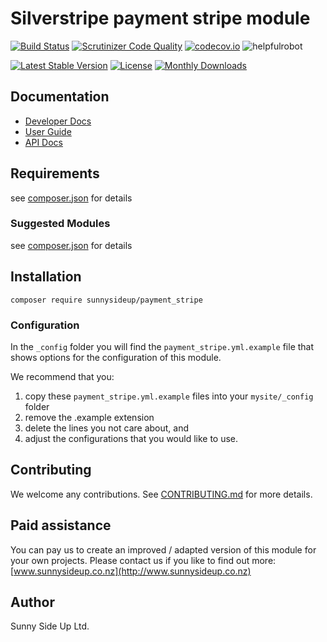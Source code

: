 # Silverstripe payment stripe module
[![Build Status](https://travis-ci.org/sunnysideup/silverstripe-payment_stripe.svg?branch=master)](https://travis-ci.org/sunnysideup/silverstripe-payment_stripe)
[![Scrutinizer Code Quality](https://scrutinizer-ci.com/g/sunnysideup/silverstripe-payment_stripe/badges/quality-score.png?b=master)](https://scrutinizer-ci.com/g/sunnysideup/silverstripe-payment_stripe/?branch=master)
[![codecov.io](https://codecov.io/github/sunnysideup/silverstripe-payment_stripe/coverage.svg?branch=master)](https://codecov.io/github/sunnysideup/silverstripe-payment_stripe?branch=master)
![helpfulrobot](https://helpfulrobot.io/sunnysideup/payment_stripe/badge)

[![Latest Stable Version](https://poser.pugx.org/sunnysideup/payment_stripe/version)](https://packagist.org/packages/sunnysideup/payment_stripe)
[![License](https://poser.pugx.org/sunnysideup/payment_stripe/license)](https://packagist.org/packages/sunnysideup/payment_stripe)
[![Monthly Downloads](https://poser.pugx.org/sunnysideup/payment_stripe/d/monthly)](https://packagist.org/packages/sunnysideup/payment_stripe)


## Documentation



 * [Developer Docs](docs/en/INDEX.md)
 * [User Guide](docs/en/userguide.md)
 * [API Docs](http://docs.ssmods.com/sunnysideup/payment_stripe/classes.xhtml)

## Requirements



see [composer.json](composer.json) for details

### Suggested Modules



see [composer.json](composer.json) for details


## Installation


```
composer require sunnysideup/payment_stripe
```

### Configuration



In the `_config` folder you will find the `payment_stripe.yml.example`
file that shows options for the configuration of this module.

We recommend that you:

  1. copy these `payment_stripe.yml.example` files into your
`mysite/_config` folder
  2. remove the .example extension
  3. delete the lines you not care about, and
  4. adjust the configurations that you would like to use.


## Contributing



We welcome any contributions. See [CONTRIBUTING.md](CONTRIBUTING.md) for more details.

## Paid assistance



You can pay us to create an improved / adapted version of this module for your own projects.  Please contact us if you like to find out more: [www.sunnysideup.co.nz](http://www.sunnysideup.co.nz)

## Author



Sunny Side Up Ltd.

